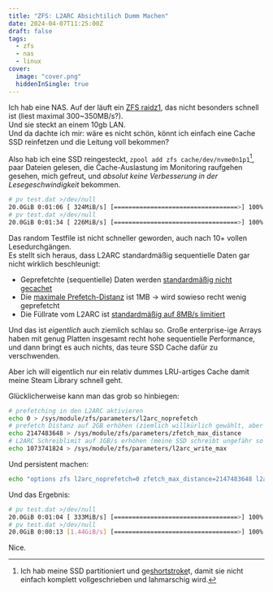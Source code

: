 ```yaml
---
title: "ZFS: L2ARC Absichtilich Dumm Machen"
date: 2024-04-07T11:25:00Z
draft: false
tags:
  - zfs
  - nas
  - linux
cover:
  image: "cover.png"
  hiddenInSingle: true
---
```


Ich hab eine NAS. 
Auf der läuft ein [ZFS raidz1](https://de.wikipedia.org/wiki/ZFS_(Dateisystem)#Redundanz), das nicht besonders schnell ist (liest maximal 300~350MB/s?).  
Und sie steckt an einem 10gb LAN.  
Und da dachte ich mir: wäre es nicht schön, könnt ich einfach eine Cache SSD reinfetzen und die Leitung voll bekommen?  

Also hab ich eine SSD reingesteckt, `zpool add zfs cache/dev/nvme0n1p1`[^shortstroke], paar Dateien gelesen, die Cache-Auslastung im Monitoring raufgehen gesehen, mich gefreut, und *absolut keine Verbesserung in der Lesegeschwindigkeit* bekommen.

```bash
# pv test.dat >/dev/null
20.0GiB 0:01:06 [ 324MiB/s] [==================================>] 100%
# pv test.dat >/dev/null
20.0GiB 0:01:34 [ 226MiB/s] [==================================>] 100%
```

Das random Testfile ist nicht schneller geworden, auch nach 10+ vollen Lesedurchgängen.  
Es stellt sich heraus, dass L2ARC standardmäßig sequentielle Daten gar nicht wirklich beschleunigt:  
- Geprefetchte (sequentielle) Daten werden [standardmäßig nicht gecachet](https://openzfs.github.io/openzfs-docs/Performance%20and%20Tuning/Module%20Parameters.html#l2arc-noprefetch)
- Die [maximale Prefetch-Distanz](https://openzfs.github.io/openzfs-docs/Performance%20and%20Tuning/Module%20Parameters.html#zfetch-max-distance) ist 1MB -> wird sowieso recht wenig geprefetcht
- Die Füllrate vom L2ARC ist [standardmäßig auf 8MB/s limitiert](https://openzfs.github.io/openzfs-docs/Performance%20and%20Tuning/Module%20Parameters.html#l2arc-write-max)

Und das ist *eigentlich* auch ziemlich schlau so. Große enterprise-ige Arrays haben mit genug Platten insgesamt recht hohe sequentielle Performance, und dann bringt es auch nichts, das teure SSD Cache dafür zu verschwenden.  

Aber ich will eigentlich nur ein relativ dummes LRU-artiges Cache damit meine Steam Library schnell geht.

Glücklicherweise kann man das grob so hinbiegen:

```bash
# prefetching in den L2ARC aktivieren
echo 0 > /sys/module/zfs/parameters/l2arc_noprefetch
# prefetch Distanz auf 2GB erhöhen (ziemlich willkürlich gewählt, aber irgendein großer Wert ist gut)
echo 2147483648 > /sys/module/zfs/parameters/zfetch_max_distance
# L2ARC Schreiblimit auf 1GB/s erhöhen (meine SSD schreibt ungefähr so schnell)
echo 1073741824 > /sys/module/zfs/parameters/l2arc_write_max
```

Und persistent machen:

```bash
echo "options zfs l2arc_noprefetch=0 zfetch_max_distance=2147483648 l2arc_write_max=1073741824" > /etc/modprobe.d/zfs.conf
```

Und das Ergebnis:

```bash
# pv test.dat >/dev/null
20.0GiB 0:01:04 [ 333MiB/s] [==================================>] 100%
# pv test.dat >/dev/null
20.0GiB 0:00:13 [1.44GiB/s] [==================================>] 100%
```
Nice.


[^shortstroke]: Ich hab meine SSD partitioniert und ge[shortstroke](https://en.wikipedia.org/wiki/Hard_disk_drive_performance_characteristics#Short_stroking)t, damit sie nicht einfach komplett vollgeschrieben und lahmarschig wird. 
